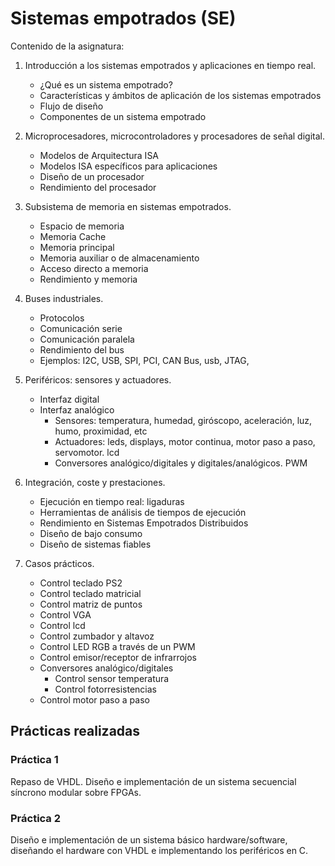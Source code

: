 # Sistemas empotrados (SE)

Contenido de la asignatura:

1. Introducción a los sistemas empotrados y aplicaciones en tiempo real.
    - ¿Qué es un sistema empotrado? 
    - Características y ámbitos de aplicación de los sistemas empotrados 
    - Flujo de diseño 
    - Componentes de un sistema empotrado 

2. Microprocesadores, microcontroladores y procesadores de señal digital.
    - Modelos de Arquitectura ISA 
    - Modelos ISA específicos para aplicaciones 
    - Diseño de un procesador 
    - Rendimiento del procesador 
 
3. Subsistema de memoria en sistemas empotrados. 
    - Espacio de memoria 
    - Memoria Cache 
    - Memoria principal 
    - Memoria auxiliar o de almacenamiento  
    - Acceso directo a memoria 
    - Rendimiento y memoria 
 
4. Buses industriales. 
    - Protocolos 
    - Comunicación serie 
    - Comunicación paralela 
    - Rendimiento del bus 
    - Ejemplos: I2C, USB, SPI, PCI, CAN Bus, usb, JTAG,  
 
5. Periféricos: sensores y actuadores. 
    - Interfaz digital 
    - Interfaz analógico 
        - Sensores: temperatura, humedad, giróscopo, aceleración, luz,  humo, proximidad,  etc 
        - Actuadores: leds, displays, motor continua, motor paso a paso, servomotor. lcd 
        - Conversores analógico/digitales y digitales/analógicos. PWM 
 
6. Integración, coste y prestaciones.
    - Ejecución en tiempo real: ligaduras 
    - Herramientas de análisis de tiempos de ejecución 
    - Rendimiento en Sistemas Empotrados Distribuidos 
    - Diseño de bajo consumo 
    - Diseño de sistemas fiables 
 
7. Casos prácticos. 
    - Control teclado PS2 
    - Control teclado matricial 
    - Control matriz de puntos 
    - Control VGA 
    - Control lcd  
    - Control zumbador y altavoz 
    - Control LED RGB a través de un PWM 
    - Control emisor/receptor de  infrarrojos 
    - Conversores analógico/digitales 
        - Control sensor temperatura 
        - Control fotorresistencias 
    - Control motor paso a paso 

## Prácticas realizadas

### Práctica 1

Repaso de VHDL. Diseño e implementación de un sistema secuencial síncrono modular sobre FPGAs. 

### Práctica 2

Diseño e implementación de un sistema básico hardware/software, diseñando el hardware con VHDL e implementando los periféricos en C.